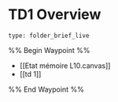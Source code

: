 # TD1 Overview
 
```ccard
type: folder_brief_live
```
 
%% Begin Waypoint %%
- [[Etat mémoire L10.canvas]]
- [[td 1]]

%% End Waypoint %%